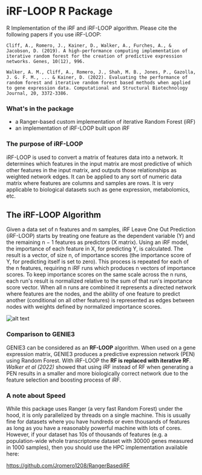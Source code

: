 # iRF-LOOP R Package
R Implementation of the iRF and iRF-LOOP algorithm. Please cite the following papers if you use iRF-LOOP:

```Cliff, A., Romero, J., Kainer, D., Walker, A., Furches, A., & Jacobson, D. (2019). A high-performance computing implementation of iterative random forest for the creation of predictive expression networks. Genes, 10(12), 996.```

```Walker, A. M., Cliff, A., Romero, J., Shah, M. B., Jones, P., Gazolla, J. G. F. M., ... & Kainer, D. (2022). Evaluating the performance of random forest and iterative random forest based methods when applied to gene expression data. Computational and Structural Biotechnology Journal, 20, 3372-3386.```

### What's in the package
* a Ranger-based custom implementation of iterative Random Forest (iRF)
* an implementation of iRF-LOOP built upon iRF

### The purpose of iRF-LOOP
iRF-LOOP is used to convert a matrix of features data into a network. It determines which features in the input matrix are most predictive of which other features in the input matrix, and outputs those relationships as weighted network edges. It can be applied to any sort of numeric data matrix where features are columns and samples are rows. It is very applicable to biological datasets such as gene expression, metabolomics, etc.

## The iRF-LOOP Algorithm
Given a data set of n features and m samples, iRF Leave One Out Prediction (iRF-LOOP) starts by treating one feature as the dependent variable (Y) and the remaining n − 1 features as predictors (X matrix). Using an iRF model, the importance of each feature in X, for predicting Y, is calculated. The result is a vector, of size n, of importance scores (the importance score of Y, for predicting itself is set to zero). This process is repeated for each of the n features, requiring n iRF runs which produces n vectors of importance scores. To keep importance scores on the same scale across the n runs, each run's result is normalized relative to the sum of that run's importance score vector. When all n runs are combined it represents a directed network where features are the nodes, and the ability of one feature to predict another (conditional on all other features) is represented as edges between nodes with weights defined by normalized importance scores.

![alt text](https://www.mdpi.com/genes/genes-10-00996/article_deploy/html/images/genes-10-00996-g001.png)

### Comparison to GENIE3
GENIE3 can be considered as an **RF-LOOP** algorithm. When used on a gene expression matrix, GENIE3 produces a predictive expression network (PEN) using Random Forest. With iRF-LOOP the **RF is replaced with iterative RF**. *Walker et al (2022)* showed that using iRF instead of RF when generating a PEN results in a smaller and more biologically correct network due to the feature selection and boosting process of iRF.

### A note about Speed
While this package uses Ranger (a very fast Random Forest) under the hood, it is only parallelized by threads on a single machine. This is usually fine for datasets where you have hundreds or even thousands of features as long as you have a reasonably powerful machine with lots of cores. However, if your dataset has 10s of thousands of features (e.g. a population-wide whole transcriptome dataset with 30000 genes measured in 1000 samples), then you should use the HPC implementation available here:

https://github.com/Jromero1208/RangerBasediRF
